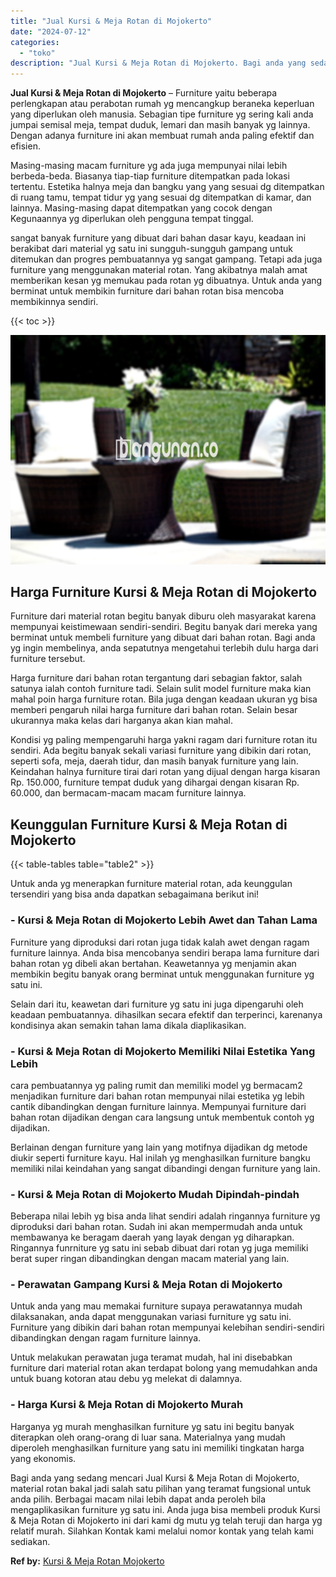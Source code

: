 ```yaml
---
title: "Jual Kursi & Meja Rotan di Mojokerto"
date: "2024-07-12"
categories: 
  - "toko"
description: "Jual Kursi & Meja Rotan di Mojokerto. Bagi anda yang sedang mencari Jual Kursi & Meja Rotan di Mojokerto, material rotan bakal jadi salah satu pilihan yang t..."
---
```


**Jual Kursi & Meja Rotan di Mojokerto** – Furniture yaitu beberapa perlengkapan atau perabotan rumah yg mencangkup beraneka keperluan yang diperlukan oleh manusia. Sebagian tipe furniture yg sering kali anda jumpai semisal meja, tempat duduk, lemari dan masih banyak yg lainnya. Dengan adanya furniture ini akan membuat rumah anda paling efektif dan efisien.

Masing-masing macam furniture yg ada juga mempunyai nilai lebih berbeda-beda. Biasanya tiap-tiap furniture ditempatkan pada lokasi tertentu. Estetika halnya meja dan bangku yang yang sesuai dg ditempatkan di ruang tamu, tempat tidur yg yang sesuai dg ditempatkan di kamar, dan lainnya. Masing-masing dapat ditempatkan yang cocok dengan Kegunaannya yg diperlukan oleh pengguna tempat tinggal.

sangat banyak furniture yang dibuat dari bahan dasar kayu, keadaan ini berakibat dari material yg satu ini sungguh-sungguh gampang untuk ditemukan dan progres pembuatannya yg sangat gampang. Tetapi ada juga furniture yang menggunakan material rotan. Yang akibatnya malah amat memberikan kesan yg memukau pada rotan yg dibuatnya. Untuk anda yang berminat untuk membikin furniture dari bahan rotan bisa mencoba membikinnya sendiri.

{{< toc >}}

![Jual Kursi & Meja Rotan di Mojokerto](/images/kursi-meja-rotan-murah41.png)

## Harga Furniture Kursi & Meja Rotan di Mojokerto

Furniture dari material rotan begitu banyak diburu oleh masyarakat karena mempunyai keistimewaan sendiri-sendiri. Begitu banyak dari mereka yang berminat untuk membeli furniture yang dibuat dari bahan rotan. Bagi anda yg ingin membelinya, anda sepatutnya mengetahui terlebih dulu harga dari furniture tersebut.

Harga furniture dari bahan rotan tergantung dari sebagian faktor, salah satunya ialah contoh furniture tadi. Selain sulit model furniture maka kian mahal poin harga furniture rotan. Bila juga dengan keadaan ukuran yg bisa memberi pengaruh nilai harga furniture dari bahan rotan. Selain besar ukurannya maka kelas dari harganya akan kian mahal.

Kondisi yg paling mempengaruhi harga yakni ragam dari furniture rotan itu sendiri. Ada begitu banyak sekali variasi furniture yang dibikin dari rotan, seperti sofa, meja, daerah tidur, dan masih banyak furniture yang lain. Keindahan halnya furniture tirai dari rotan yang dijual dengan harga kisaran Rp. 150.000, furniture tempat duduk yang dihargai dengan kisaran Rp. 60.000, dan bermacam-macam macam furniture lainnya.

## Keunggulan Furniture Kursi & Meja Rotan di Mojokerto

{{< table-tables table="table2" >}}

Untuk anda yg menerapkan furniture material rotan, ada keunggulan tersendiri yang bisa anda dapatkan sebagaimana berikut ini!

### \- Kursi & Meja Rotan di Mojokerto Lebih Awet dan Tahan Lama

Furniture yang diproduksi dari rotan juga tidak kalah awet dengan ragam furniture lainnya. Anda bisa mencobanya sendiri berapa lama furniture dari bahan rotan yg dibeli akan bertahan. Keawetannya yg menjamin akan membikin begitu banyak orang berminat untuk menggunakan furniture yg satu ini.

Selain dari itu, keawetan dari furniture yg satu ini juga dipengaruhi oleh keadaan pembuatannya. dihasilkan secara efektif dan terperinci, karenanya kondisinya akan semakin tahan lama dikala diaplikasikan.

### \- Kursi & Meja Rotan di Mojokerto Memiliki Nilai Estetika Yang Lebih

cara pembuatannya yg paling rumit dan memiliki model yg bermacam2 menjadikan furniture dari bahan rotan mempunyai nilai estetika yg lebih cantik dibandingkan dengan furniture lainnya. Mempunyai furniture dari bahan rotan dijadikan dengan cara langsung untuk membentuk contoh yg dijadikan.

Berlainan dengan furniture yang lain yang motifnya dijadikan dg metode diukir seperti furniture kayu. Hal inilah yg menghasilkan furniture bangku memiliki nilai keindahan yang sangat dibandingi dengan furniture yang lain.

### \- Kursi & Meja Rotan di Mojokerto Mudah Dipindah-pindah

Beberapa nilai lebih yg bisa anda lihat sendiri adalah ringannya furniture yg diproduksi dari bahan rotan. Sudah ini akan mempermudah anda untuk membawanya ke beragam daerah yang layak dengan yg diharapkan. Ringannya funrniture yg satu ini sebab dibuat dari rotan yg juga memiliki berat super ringan dibandingkan dengan macam material yang lain.

### \- Perawatan Gampang Kursi & Meja Rotan di Mojokerto

Untuk anda yang mau memakai furniture supaya perawatannya mudah dilaksanakan, anda dapat menggunakan variasi furniture yg satu ini. Furniture yang dibikin dari bahan rotan mempunyai kelebihan sendiri-sendiri dibandingkan dengan ragam furniture lainnya.

Untuk melakukan perawatan juga teramat mudah, hal ini disebabkan furniture dari material rotan akan terdapat bolong yang memudahkan anda untuk buang kotoran atau debu yg melekat di dalamnya.

### \- Harga Kursi & Meja Rotan di Mojokerto Murah

Harganya yg murah menghasilkan furniture yg satu ini begitu banyak diterapkan oleh orang-orang di luar sana. Materialnya yang mudah diperoleh menghasilkan furniture yang satu ini memiliki tingkatan harga yang ekonomis.

Bagi anda yang sedang mencari Jual Kursi & Meja Rotan di Mojokerto, material rotan bakal jadi salah satu pilihan yang teramat fungsional untuk anda pilih. Berbagai macam nilai lebih dapat anda peroleh bila mengaplikasikan furniture yg satu ini. Anda juga bisa membeli produk Kursi & Meja Rotan di Mojokerto ini dari kami dg mutu yg telah teruji dan harga yg relatif murah. Silahkan Kontak kami melalui nomor kontak yang telah kami sediakan.

**Ref by:** [Kursi & Meja Rotan Mojokerto](https://id.wikipedia.org/wiki/Kursi)
